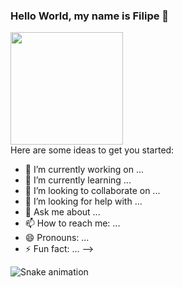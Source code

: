 ### Hello World, my name is Filipe 👋

<div>
    <img  height="180em" src="https://github-readme-stats.vercel.app/api?username=FilipeBPDev&show_icons=true&theme=great-gatsby&include_all_commits=true&count_private=true"/>
</div>
Here are some ideas to get you started:

- 🔭 I’m currently working on ...
- 🌱 I’m currently learning ...
- 👯 I’m looking to collaborate on ...
- 🤔 I’m looking for help with ...
- 💬 Ask me about ...
- 📫 How to reach me: ...
- 😄 Pronouns: ...
- ⚡ Fun fact: ...
-->


![Snake animation](https://github.com/LuigiGF/LuigiGF/blob/output/github-contribution-grid-snake.svg)
